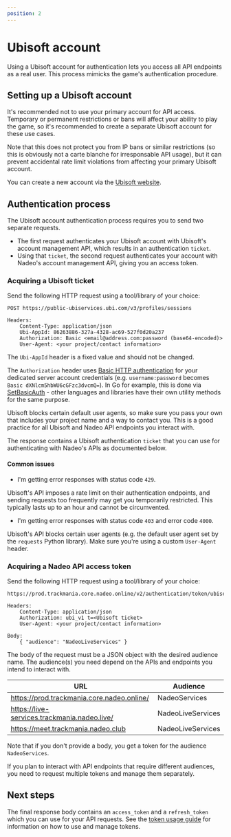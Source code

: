 ```yaml
---
position: 2
---
```


# Ubisoft account

Using a Ubisoft account for authentication lets you access all API endpoints as a real user. This process mimicks the game's authentication procedure.

## Setting up a Ubisoft account

It's recommended not to use your primary account for API access. Temporary or permanent restrictions or bans will affect your ability to play the game, so it's recommended to create a separate Ubisoft account for these use cases.

Note that this does not protect you from IP bans or similar restrictions (so this is obviously not a carte blanche for irresponsable API usage), but it can prevent accidental rate limit violations from affecting your primary Ubisoft account.

You can create a new account via the [Ubisoft website](https://www.ubisoft.com).

## Authentication process

The Ubisoft account authentication process requires you to send two separate requests.

- The first request authenticates your Ubisoft account with Ubisoft's account management API, which results in an authentication `ticket`.
- Using that `ticket`, the second request authenticates your account with Nadeo's account management API, giving you an access token.

### Acquiring a Ubisoft ticket

Send the following HTTP request using a tool/library of your choice:

```plain
POST https://public-ubiservices.ubi.com/v3/profiles/sessions

Headers:
    Content-Type: application/json
    Ubi-AppId: 86263886-327a-4328-ac69-527f0d20a237
    Authorization: Basic <email@address.com:password (base64-encoded)>
    User-Agent: <your project/contact information>
```

The `Ubi-AppId` header is a fixed value and should not be changed.

The `Authorization` header uses [Basic HTTP authentication](https://en.wikipedia.org/wiki/Basic_access_authentication#Client_side) for your dedicated server account credentials (e.g. `username:password` becomes `Basic dXNlcm5hbWU6cGFzc3dvcmQ=`).
In Go for example, this is done via [SetBasicAuth](https://pkg.go.dev/net/http#Request.SetBasicAuth) - other languages and libraries have their own utility methods for the same purpose.

Ubisoft blocks certain default user agents, so make sure you pass your own that includes your project name and a way to contact you. This is a good practice for all Ubisoft and Nadeo API endpoints you interact with.

The response contains a Ubisoft authentication `ticket` that you can use for authenticating with Nadeo's APIs as documented below.

#### Common issues

- I'm getting error responses with status code `429`.

Ubisoft's API imposes a rate limit on their authentication endpoints, and sending requests too frequently may get you temporarily restricted. This typically lasts up to an hour and cannot be circumvented.

- I'm getting error responses with status code `403` and error code `4000`.

Ubisoft's API blocks certain user agents (e.g. the default user agent set by the `requests` Python library). Make sure you're using a custom `User-Agent` header.

### Acquiring a Nadeo API access token

Send the following HTTP request using a tool/library of your choice:

```plain
https://prod.trackmania.core.nadeo.online/v2/authentication/token/ubiservices

Headers:
    Content-Type: application/json
    Authorization: ubi_v1 t=<Ubisoft ticket>
    User-Agent: <your project/contact information>

Body:
    { "audience": "NadeoLiveServices" }
```

The body of the request must be a JSON object with the desired audience name. The audience(s) you need depend on the APIs and endpoints you intend to interact with.

| URL                                          | Audience          |
| -------------------------------------------- | ----------------- |
| <https://prod.trackmania.core.nadeo.online/>   | NadeoServices     |
| <https://live-services.trackmania.nadeo.live/> | NadeoLiveServices |
| <https://meet.trackmania.nadeo.club>           | NadeoLiveServices |

Note that if you don't provide a body, you get a token for the audience `NadeoServices`.

If you plan to interact with API endpoints that require different audiences, you need to request multiple tokens and manage them separately.

## Next steps

The final response body contains an `access_token` and a `refresh_token` which you can use for your API requests. See the [token usage guide](/auth/token) for information on how to use and manage tokens.
